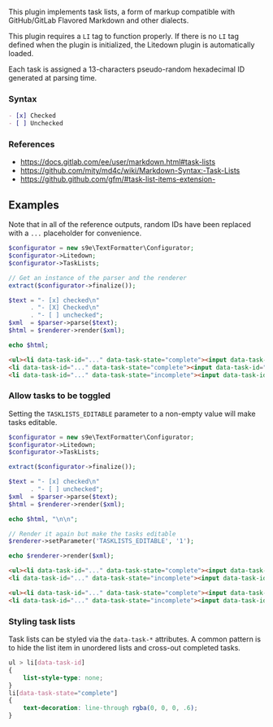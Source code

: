 This plugin implements task lists, a form of markup compatible with GitHub/GitLab Flavored Markdown and other dialects.

This plugin requires a `LI` tag to function properly. If there is no `LI` tag defined when the plugin is initialized, the Litedown plugin is automatically loaded.

Each task is assigned a 13-characters pseudo-random hexadecimal ID generated at parsing time.


### Syntax

```md
- [x] Checked
- [ ] Unchecked
```


### References

 - <https://docs.gitlab.com/ee/user/markdown.html#task-lists>
 - <https://github.com/mity/md4c/wiki/Markdown-Syntax:-Task-Lists>
 - <https://github.github.com/gfm/#task-list-items-extension->


## Examples

Note that in all of the reference outputs, random IDs have been replaced with a `...` placeholder for convenience.

```php
$configurator = new s9e\TextFormatter\Configurator;
$configurator->Litedown;
$configurator->TaskLists;

// Get an instance of the parser and the renderer
extract($configurator->finalize());

$text = "- [x] checked\n"
      . "- [X] Checked\n"
      . "- [ ] unchecked"; 
$xml  = $parser->parse($text);
$html = $renderer->render($xml);

echo $html;
```
```html
<ul><li data-task-id="..." data-task-state="complete"><input data-task-id="..." type="checkbox" checked disabled> checked</li>
<li data-task-id="..." data-task-state="complete"><input data-task-id="..." type="checkbox" checked disabled> Checked</li>
<li data-task-id="..." data-task-state="incomplete"><input data-task-id="..." type="checkbox" disabled> unchecked</li></ul>
```


### Allow tasks to be toggled

Setting the `TASKLISTS_EDITABLE` parameter to a non-empty value will make tasks editable.

```php
$configurator = new s9e\TextFormatter\Configurator;
$configurator->Litedown;
$configurator->TaskLists;

extract($configurator->finalize());

$text = "- [x] checked\n"
      . "- [ ] unchecked";
$xml  = $parser->parse($text);
$html = $renderer->render($xml);

echo $html, "\n\n";

// Render it again but make the tasks editable
$renderer->setParameter('TASKLISTS_EDITABLE', '1');

echo $renderer->render($xml);

```
```html
<ul><li data-task-id="..." data-task-state="complete"><input data-task-id="..." type="checkbox" checked disabled> checked</li>
<li data-task-id="..." data-task-state="incomplete"><input data-task-id="..." type="checkbox" disabled> unchecked</li></ul>

<ul><li data-task-id="..." data-task-state="complete"><input data-task-id="..." type="checkbox" checked> checked</li>
<li data-task-id="..." data-task-state="incomplete"><input data-task-id="..." type="checkbox"> unchecked</li></ul>
```


### Styling task lists

Task lists can be styled via the `data-task-*` attributes. A common pattern is to hide the list item in unordered lists and cross-out completed tasks.

```css
ul > li[data-task-id]
{
	list-style-type: none;
}
li[data-task-state="complete"]
{
	text-decoration: line-through rgba(0, 0, 0, .6);
}
```
